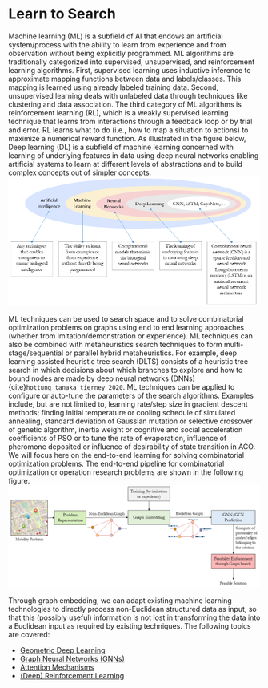 # Learn to Search

Machine learning (ML) is a subfield of AI that endows an artificial system/process with the ability to learn from experience and from observation without being explicitly programmed. ML algorithms are traditionally categorized into supervised, unsupervised, and reinforcement learning algorithms. First, supervised learning uses inductive inference to approximate mapping functions between data and labels/classes. This mapping is learned using already labeled training data. Second, unsupervised learning deals with unlabeled data through techniques like clustering and data association. The third category of ML algorithms is reinforcement learning (RL), which is a weakly supervised learning technique that learns from interactions through a feedback loop or by trial and error. RL learns what to do (i.e., how to map a situation to actions) to maximize a numerical reward function. As illustrated in the figure below, Deep learning (DL) is a subfield of machine learning concerned with learning of underlying features in data using deep neural networks enabling artificial systems to learn at different levels of abstractions and to build complex concepts out of simpler concepts.
![](../../images/Learn2Search/AI.png)

ML techniques can be used to search space and to solve combinatorial optimization problems on graphs using end to end learning approaches (whether from imitation/demonstration or experience). ML techniques can also be combined with metaheuristics search techniques to form multi-stage/sequential or parallel hybrid metaheuristics. For example, deep learning assisted heuristic tree search (DLTS) consists of a heuristic tree search in which decisions about which branches to explore and how to bound nodes are made by deep neural networks (DNNs) {cite}`hottung_tanaka_tierney_2020`. ML techniques can be applied to configure or auto-tune the parameters of the search algorithms. Examples include, but are not limited to, learning rate/step size in gradient descent methods; finding initial temperature or cooling schedule of simulated annealing, standard deviation of Gaussian mutation or selective crossover of genetic algorithm, inertia weight or cognitive and social acceleration coefficients of PSO or to tune the rate of evaporation, influence of pheromone deposited or influence of desirability of state transition in ACO.
We will focus here on the end-to-end learning for solving combinatorial optimization problems. The end-to-end pipeline for combinatorial optimization or operation research problems are shown in the following figure.
![](../../images/Learn2Search/ML.png)

Through graph embedding, we can adapt existing machine learning technologies to directly process non-Euclidean structured data as input, so that this (possibly useful) information is not lost in transforming the data into a Euclidean input as required by existing techniques. The following topics are covered:
- [Geometric Deep Learning](GeometricDeepLearning.md)
- [Graph Neural Networks (GNNs)](GraphNeuralNetworks.md)
- [Attention Mechanisms](AttentionMechanisms.ipynb)
- [(Deep) Reinforcement Learning](ReinforcementLearning.md)

